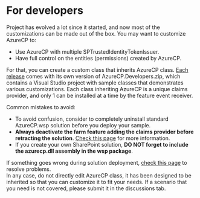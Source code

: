 # For developers

Project has evolved a lot since it started, and now most of the customizations can be made out of the box. You may want to customize AzureCP to:

- Use AzureCP with multiple SPTrustedIdentityTokenIssuer.
- Have full control on the entities (permissions) created by AzureCP.

For that, you can create a custom class that inherits AzureCP class. [Each release](https://github.com/Yvand/AzureCP/releases) comes with its own version of AzureCP.Developers.zip, which contains a Visual Studio project with sample classes that demonstrates various customizations.
Each class inheriting AzureCP is a unique claims provider, and only 1 can be installed at a time by the feature event receiver.

Common mistakes to avoid:

- To avoid confusion, consider to completely uninstall standard AzureCP.wsp solution before you deploy your sample.
- **Always deactivate the farm feature adding the claims provider before retracting the solution**. [Check this page](Remove-AzureCP.html) for more information.
- If you create your own SharePoint solution, **DO NOT forget to include the azurecp.dll assembly in the wsp package**.

If something goes wrong during solution deployment, [check this page](Fix-setup-issues.html) to resolve problems.  
In any case, do not directly edit AzureCP class, it has been designed to be inherited so that you can customize it to fit your needs. If a scenario that you need is not covered, please submit it in the discussions tab.
